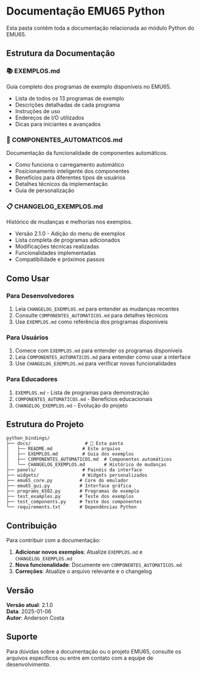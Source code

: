 # Documentação EMU65 Python

Esta pasta contém toda a documentação relacionada ao módulo Python do EMU65.

## Estrutura da Documentação

### 📚 **EXEMPLOS.md**
Guia completo dos programas de exemplo disponíveis no EMU65.
- Lista de todos os 13 programas de exemplo
- Descrições detalhadas de cada programa
- Instruções de uso
- Endereços de I/O utilizados
- Dicas para iniciantes e avançados

### 🔧 **COMPONENTES_AUTOMATICOS.md**
Documentação da funcionalidade de componentes automáticos.
- Como funciona o carregamento automático
- Posicionamento inteligente dos componentes
- Benefícios para diferentes tipos de usuários
- Detalhes técnicos da implementação
- Guia de personalização

### 📋 **CHANGELOG_EXEMPLOS.md**
Histórico de mudanças e melhorias nos exemplos.
- Versão 2.1.0 - Adição do menu de exemplos
- Lista completa de programas adicionados
- Modificações técnicas realizadas
- Funcionalidades implementadas
- Compatibilidade e próximos passos

## Como Usar

### Para Desenvolvedores
1. Leia `CHANGELOG_EXEMPLOS.md` para entender as mudanças recentes
2. Consulte `COMPONENTES_AUTOMATICOS.md` para detalhes técnicos
3. Use `EXEMPLOS.md` como referência dos programas disponíveis

### Para Usuários
1. Comece com `EXEMPLOS.md` para entender os programas disponíveis
2. Leia `COMPONENTES_AUTOMATICOS.md` para entender como usar a interface
3. Use `CHANGELOG_EXEMPLOS.md` para verificar novas funcionalidades

### Para Educadores
1. `EXEMPLOS.md` - Lista de programas para demonstração
2. `COMPONENTES_AUTOMATICOS.md` - Benefícios educacionais
3. `CHANGELOG_EXEMPLOS.md` - Evolução do projeto

## Estrutura do Projeto

```
python_bindings/
├── docs/                    # 📁 Esta pasta
│   ├── README.md           # Este arquivo
│   ├── EXEMPLOS.md         # Guia dos exemplos
│   ├── COMPONENTES_AUTOMATICOS.md  # Componentes automáticos
│   └── CHANGELOG_EXEMPLOS.md       # Histórico de mudanças
├── panels/                 # Painéis da interface
├── widgets/                # Widgets personalizados
├── emu65_core.py          # Core do emulador
├── emu65_gui.py           # Interface gráfica
├── programs_6502.py       # Programas de exemplo
├── test_examples.py       # Teste dos exemplos
├── test_components.py     # Teste dos componentes
└── requirements.txt       # Dependências Python
```

## Contribuição

Para contribuir com a documentação:

1. **Adicionar novos exemplos**: Atualize `EXEMPLOS.md` e `CHANGELOG_EXEMPLOS.md`
2. **Nova funcionalidade**: Documente em `COMPONENTES_AUTOMATICOS.md`
3. **Correções**: Atualize o arquivo relevante e o changelog

## Versão

**Versão atual**: 2.1.0  
**Data**: 2025-01-06  
**Autor**: Anderson Costa

## Suporte

Para dúvidas sobre a documentação ou o projeto EMU65, consulte os arquivos específicos ou entre em contato com a equipe de desenvolvimento. 